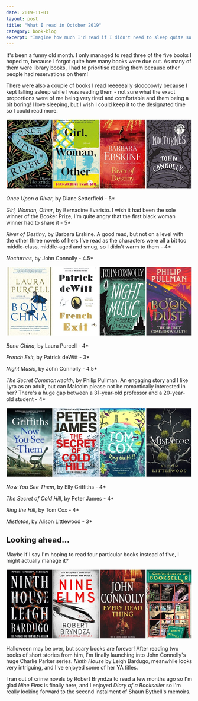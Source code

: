 ```yaml
---
date: 2019-11-01
layout: post
title: "What I read in October 2019"
category: book-blog
excerpt: "Imagine how much I'd read if I didn't need to sleep quite so much."
---
```


It's been a funny old month. I only managed to read three of the five books I hoped to, because I forgot quite how many books were due out. As many of them were library books, I had to prioritise reading them because other people had reservations on them!

There were also a couple of books I read reeeeeally slooooowly because I kept falling asleep while I was reading them - not sure what the exact proportions were of me being very tired and comfortable and them being a bit boring! I love sleeping, but I wish I could keep it to the designated time so I could read more.

![Once Upon a River, Girl, Woman, Other, River of Destiny, Nocturnes](/images/october-collage-1.jpg)

<cite>Once Upon a River</cite>, by Diane Setterfield - 5*

<cite>Girl, Woman, Other</cite>, by Bernadine Evaristo. I wish it had been the sole winner of the Booker Prize, I'm quite angry that the first black woman winner had to share it - 5*

<cite>River of Destiny</cite>, by Barbara Erskine. A good read, but not on a level with the other three novels of hers I've read as the characters were all a bit too middle-class, middle-aged and smug, so I didn't warm to them - 4*

<cite>Nocturnes</cite>, by John Connolly - 4.5*

![Bone China, French Exit, Night Music, The Secret Commonwealth](/images/october-collage-2.jpg)

<cite>Bone China</cite>, by Laura Purcell - 4*

<cite>French Exit</cite>, by Patrick deWitt - 3*

<cite>Night Music</cite>, by John Connolly - 4.5*

<cite>The Secret Commonwealth</cite>, by Philip Pullman. An engaging story and I like Lyra as an adult, but can Malcolm please not be romantically interested in her? There's a huge gap between a 31-year-old professor and a 20-year-old student - 4*

![Now You See Them, The Secret of Cold Hill, Ring the Hill, Mistletoe](/images/october-collage-3.jpg)

<cite>Now You See Them</cite>, by Elly Griffiths - 4*

<cite>The Secret of Cold Hill</cite>, by Peter James - 4*

<cite>Ring the Hill</cite>, by Tom Cox - 4*

<cite>Mistletoe</cite>, by Alison Littlewood - 3*

## Looking ahead...

Maybe if I say I'm hoping to read four particular books instead of five, I might actually manage it?

![Ninth House, Nine Elms, Every Dead Thing, Confessions of a Bookseller](/images/october-collage-4.jpg)

Halloween may be over, but scary books are forever! After reading two books of short stories from him, I'm finally launching into John Connolly's huge Charlie Parker series. <cite>Ninth House</cite> by Leigh Bardugo, meanwhile looks very intriguing, and I've enjoyed some of her YA titles.

I ran out of crime novels by Robert Bryndza to read a few months ago so I'm glad <cite>Nine Elms</cite> is finally here, and I enjoyed <cite>Diary of a Bookseller</cite> so I'm really looking forward to the second instalment of Shaun Bythell's memoirs.
